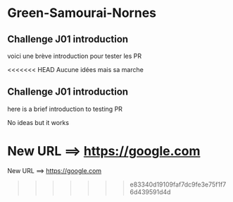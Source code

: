 # Green-Samourai-Nornes

## Challenge J01 introduction

voici une brève introduction pour tester les PR


<<<<<<< HEAD
Aucune idées mais sa marche



## Challenge J01 introduction

here is a brief introduction to testing PR


No ideas but it works



New URL ==> https://google.com
=======










New URL ==> https://google.com
>>>>>>> e83340d19109faf7dc9fe3e75f1f76d439591d4d
